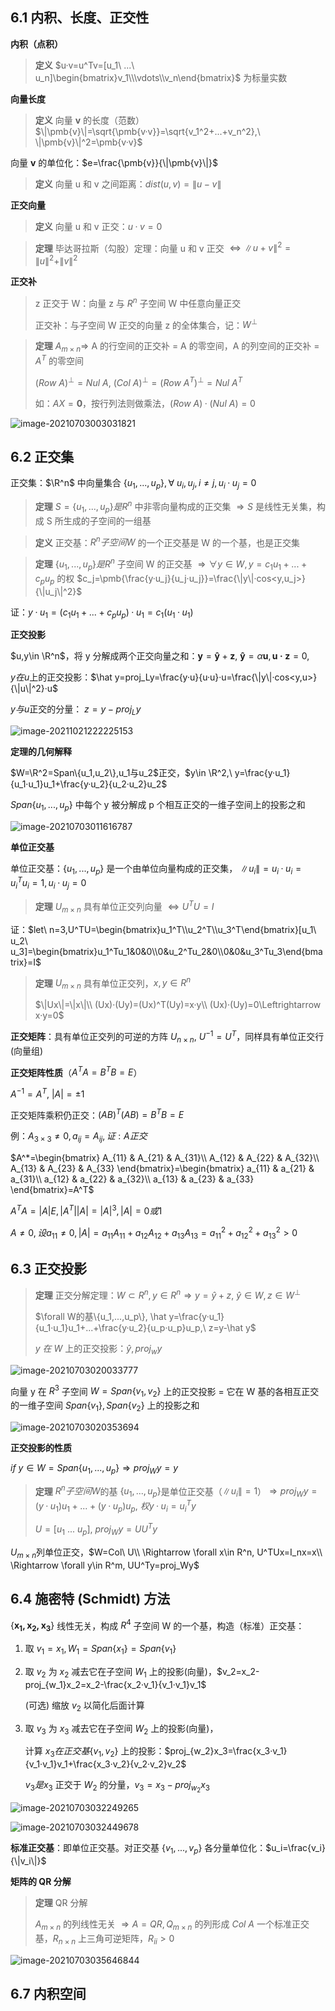 ##  6.1 内积、长度、正交性

**内积（点积）**

> **定义** $u·v=u^Tv=[u_1\ ...\ u_n]\begin{bmatrix}v_1\\\vdots\\v_n\end{bmatrix}$ 为标量实数

**向量长度**

> **定义** 向量 **v** 的长度（范数）$\|\pmb{v}\|=\sqrt{\pmb{v·v}}=\sqrt{v_1^2+...+v_n^2},\ \|\pmb{v}\|^2=\pmb{v·v}$

向量 **v** 的单位化：$e=\frac{\pmb{v}}{\|\pmb{v}\|}$

> **定义** 向量 u 和 v 之间距离：$dist(u,v)=\|u-v\|$

**正交向量**

> **定义** 向量 u 和 v 正交：$u·v=0$

> **定理** 毕达哥拉斯（勾股）定理：向量 u 和 v 正交 $\Leftrightarrow \|u+v\|^2=\|u\|^2+\|v\|^2$

**正交补**

> z 正交于 W：向量 z 与 $R^n$ 子空间 W 中任意向量正交
>
> 正交补：与子空间 W 正交的向量 z 的全体集合，记：$W^\perp$

> **定理** $A_{m\times n}\Rightarrow$ A 的行空间的正交补 = A 的零空间，A 的列空间的正交补 = $A^T$ 的零空间
>
> $(Row\ A)^\perp=Nul\ A,\ (Col\ A)^\perp=(Row\ A^T)^\perp=Nul\ A^T$
>
> 如：$AX=\pmb{0}$，按行列法则做乘法，$(Row\ A)·(Nul\ A)=0$

![image-20210703003031821](../assets/image-20210703003031821.png)

## 6.2 正交集

正交集：$\R^n$​ 中向量集合 $\{u_1,...,u_p\}, \forall\ u_i,u_j,i\ne j, u_i·u_j=0$​

> **定理** $S=\{u_1,...,u_p\}是R^n$ 中非零向量构成的正交集 $\Rightarrow S$ 是线性无关集，构成 S 所生成的子空间的一组基

> **定义** 正交基：$R^n 子空间 W$ 的一个正交基是 W 的一个基，也是正交集

> **定理** $\{u_1,...,u_p\}是R^n$ 子空间 W 的正交基 $\Rightarrow \forall y\in W,y=c_1u_1+...+c_pu_p$ 的权 $c_j=\pmb{\frac{y·u_j}{u_j·u_j}}=\frac{\|y\|·cos<y,u_j>}{\|u_j\|^2}$

证：$y·u_1=(c_1u_1+...+c_pu_p)·u_1=c_1(u_1·u_1)$

**正交投影**

$u,y\in \R^n$​​，将 y 分解成两个正交向量之和：$\pmb{y}=\pmb{\hat y}+\pmb{z},\ \pmb{\hat y}=\alpha \pmb{u},\pmb{u·z}=0,$​​

$y 在 u$​​ 上的正交投影：$\hat y=proj_Ly=\frac{y·u}{u·u}·u=\frac{\|y\|·cos<y,u>}{\|u\|^2}·u$​​

$y 与 u$​​ 正交的分量： $z=y-proj_Ly$​​

![image-20211021222225153](../assets/image-20211021222225153.png)

**定理的几何解释**

$W=\R^2=Span\{u_1,u_2\},u_1与u_2$​​​​​​ 正交，$y\in \R^2,\ 
y=\frac{y·u_1}{u_1·u_1}u_1+\frac{y·u_2}{u_2·u_2}u_2$​​​​​​

$Span\{u_1,...,u_p\}$ 中每个 y 被分解成 p 个相互正交的一维子空间上的投影之和

![image-20210703011616787](../assets/image-20210703011616787.png)

**单位正交基**

单位正交基：$\{u_1,...,u_p\}$ 是一个由单位向量构成的正交集， $\|u_i\|=u_i·u_i=u_i^Tu_i=1,u_i·u_j=0$​

> **定理** $U_{m\times n}$ 具有单位正交列向量 $\Leftrightarrow U^TU=I$

证：$let\ n=3,U^TU=\begin{bmatrix}u_1^T\\u_2^T\\u_3^T\end{bmatrix}[u_1\ u_2\ u_3]=\begin{bmatrix}u_1^Tu_1&0&0\\0&u_2^Tu_2&0\\0&0&u_3^Tu_3\end{bmatrix}=I$

> **定理** $U_{m\times n}$ 具有单位正交列，$x,y\in R^n$
>
> $\|Ux\|=\|x\|\\
> (Ux)·(Uy)=(Ux)^T(Uy)=x·y\\
> (Ux)·(Uy)=0\Leftrightarrow x·y=0$

**正交矩阵**：具有单位正交列的可逆的方阵 $U_{n\times n},\ U^{-1}=U^T$，同样具有单位正交行(向量组)

**正交矩阵性质**（$A^TA=B^TB=E$）

$A^{-1}=A^T,\ |A|=\pm 1$

正交矩阵乘积仍正交：$(AB)^T(AB)=B^TB=E$

例：$A_{3\times 3}\ne 0, a_{ij}=A_{ij}, 证:A正交$

$A^*=\begin{bmatrix} A_{11} & A_{21} & A_{31}\\ A_{12} & A_{22} & A_{32}\\ A_{13} & A_{23} & A_{33} \end{bmatrix}=\begin{bmatrix} a_{11} & a_{21} & a_{31}\\ a_{12} & a_{22} & a_{32}\\ a_{13} & a_{23} & a_{33} \end{bmatrix}=A^T$

$A^TA=|A|E,|A^T||A|=|A|^3,|A|=0或1$

$A\ne 0,设a_{11}\ne 0,|A|=a_{11}A_{11}+a_{12}A_{12}+a_{13}A_{13}=a_{11}^2+a_{12}^2+a_{13}^2>0$

## 6.3 正交投影

> **定理** 正交分解定理：$W\subset R^n,y\in R^n\Rightarrow y=\hat y+z,\ \hat y\in W,z\in W^\perp$
>
> $\forall W的基\{u_1,...,u_p\}, \hat y=\frac{y·u_1}{u_1·u_1}u_1+...+\frac{y·u_2}{u_p·u_p}u_p,\ z=y-\hat y$​​​​
>
> $y\ 在\ W$ 上的正交投影：$\hat y,proj_wy$

![image-20210703020033777](../assets/image-20210703020033777.png)

向量 y 在 $R^3$ 子空间 $W=Span\{v_1,v_2\}$ 上的正交投影 = 它在 W 基的各相互正交的一维子空间 $Span\{v_1\},Span\{v_2\}$ 上的投影之和

![image-20210703020353694](../assets/image-20210703020353694.png)

**正交投影的性质**

$if\ y\in W=Span\{u_1,...,u_p\}\Rightarrow proj_Wy=y$

> **定理** $R^n子空间W$​ 的基 $\{u_1,...,u_p\}$​ 是单位正交基（$\|u_i\|=1$​）$\Rightarrow proj_Wy=(y·u_1)u_1+...+(y·u_p)u_p,\ 权y·u_i=u_i^Ty$​​
>
> $U=[u_1\ ...\ u_p],\ proj_Wy=UU^Ty$

$U_{m\times n}$​ 列单位正交，$W=Col\ U\\
\Rightarrow \forall x\in R^n, U^TUx=I_nx=x\\
\Rightarrow \forall y\in R^m, UU^Ty=proj_Wy$​

## 6.4 施密特 (Schmidt) 方法

 $\{\pmb{x_1,x_2,x_3}\}$ 线性无关，构成 $R^4$ 子空间 W 的一个基，构造（标准）正交基：

1. 取 $v_1=x_1, W_1=Span\{x_1\}=Span\{v_1\}$

2. 取 $v_2$ 为 $x_2$ 减去它在子空间 $W_1$ 上的投影(向量)，$v_2=x_2-proj_{w_1}x_2=x_2-\frac{x_2·v_1}{v_1·v_1}v_1$

   (可选) 缩放 $v_2$ 以简化后面计算

3. 取 $v_3$ 为 $x_3$ 减去它在子空间 $W_2$ 上的投影(向量)，

   计算 $x_3在正交基\{v_1,v_2\}$ 上的投影：$proj_{w_2}x_3=\frac{x_3·v_1}{v_1·v_1}v_1+\frac{x_3·v_2}{v_2·v_2}v_2$
   
   $v_3是x_3$ 正交于 $W_2$ 的分量，$v_3=x_3-proj_{w_2}x_3$

![image-20210703032249265](../assets/image-20210703032249265.png)

![image-20210703032449678](../assets/image-20210703032449678.png)

**标准正交基**：即单位正交基。对正交基 $\{v_1,...,v_p\}$ 各分量单位化：$u_i=\frac{v_i}{\|v_i\|}$

**矩阵的 QR 分解**

> **定理** QR 分解
>
> $A_{m\times n}$ 的列线性无关 $\Rightarrow A=QR, Q_{m\times n}$ 的列形成 $Col\ A$ 一个标准正交基，$R_{n\times n}$ 上三角可逆矩阵，$R_{ii}>0$

![image-20210703035646844](../assets/image-20210703035646844.png)

## 6.7 内积空间



